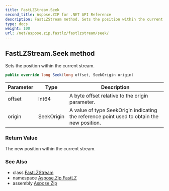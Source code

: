 ```yaml
---
title: FastLZStream.Seek
second_title: Aspose.ZIP for .NET API Reference
description: FastLZStream method. Sets the position within the current stream
type: docs
weight: 100
url: /net/aspose.zip.fastlz/fastlzstream/seek/
---
```

## FastLZStream.Seek method

Sets the position within the current stream.

```csharp
public override long Seek(long offset, SeekOrigin origin)
```

| Parameter | Type | Description |
| --- | --- | --- |
| offset | Int64 | A byte offset relative to the origin parameter. |
| origin | SeekOrigin | A value of type SeekOrigin indicating the reference point used to obtain the new position. |

### Return Value

The new position within the current stream.

### See Also

* class [FastLZStream](../)
* namespace [Aspose.Zip.FastLZ](../../fastlzstream/)
* assembly [Aspose.Zip](../../../)


